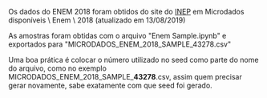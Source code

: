 
Os dados do ENEM 2018 foram obtidos do site do [INEP](http://inep.gov.br/microdados) em Microdados disponíveis \ Enem \ 2018 (atualizado em 13/08/2019)

As amostras foram obtidas com o arquivo "Enem Sample.ipynb" e exportados para "MICRODADOS_ENEM_2018_SAMPLE_43278.csv"

Uma boa prática é colocar o número utilizado no seed como parte do nome do arquivo, como no exemplo MICRODADOS_ENEM_2018_SAMPLE_**43278**.csv, assim quem precisar gerar novamente, sabe exatamente com que seed foi gerado.